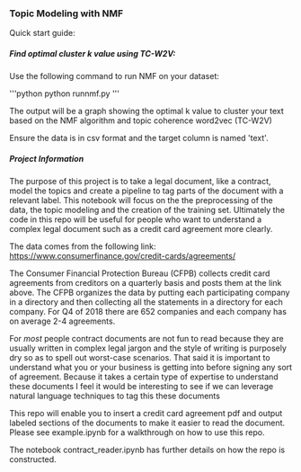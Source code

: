### Topic Modeling with NMF

Quick start guide: 

##### Find optimal cluster k value using TC-W2V:

Use the following command to run NMF on your dataset:

'''python
python runnmf.py <filepath>
'''

The output will be a graph showing the optimal k value to cluster your text based on the NMF algorithm and topic coherence word2vec (TC-W2V)  

Ensure the data is in csv format and the target column is named 'text'.

##### Project Information

The purpose of this project is to take a legal document, like a contract, model the topics and create a pipeline to tag parts of the document with a relevant label. This notebook will focus on the the preprocessing of the data, the topic modeling and the creation of the training set. Ultimately the code in this repo will be useful for people who want to understand a complex legal document such as a credit card agreement more clearly.

The data comes from the following link: https://www.consumerfinance.gov/credit-cards/agreements/

The Consumer Financial Protection Bureau (CFPB) collects credit card agreements from creditors on a quarterly basis and posts them at the link above. The CFPB organizes the data by putting each participating company in a directory and then collecting all the statements in a directory for each company. For Q4 of 2018 there are 652 companies and each company has on average 2-4 agreements. 

For *most* people contract documents are not fun to read because they are usually written in complex legal jargon and the style of writing is purposely dry so as to spell out worst-case scenarios. That said it is important to understand what you or your business is getting into before signing any sort of agreement. Because it takes a certain type of expertise to understand these documents I feel it would be interesting to see if we can leverage natural language techniques to tag this these documents

This repo will enable you to insert a credit card agreement pdf and output labeled sections of the documents to make it easier to read the document. Please see example.ipynb for a walkthrough on how to use this repo. 

The notebook contract_reader.ipynb has further details on how the repo is constructed.
